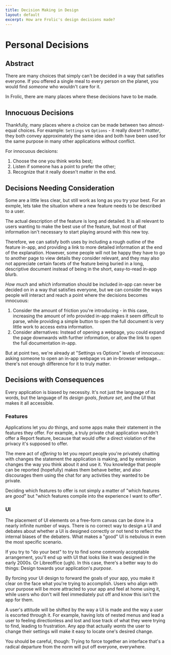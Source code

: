 ```yaml
---
title: Decision Making in Design
layout: default
excerpt: How are Frolic's design decisions made?
---
```

# Personal Decisions

## Abstract
There are many choices that simply can't be decided in a way that satisfies everyone. If you offered a single meal to every person on the planet, you would find _someone_ who wouldn't care for it.

In Frolic, there are many places where these decisions have to be made.

## Innocuous Decisions
Thankfully, many places where a choice can be made between two almost-equal choices. For example: `Settings` vs `Options` - it really _doesn't matter_, they both convey approximately the same idea and both have been used for the same purpose in many other applications without conflict.

For innocuous decisions:
1. Choose the one you think works best;
2. Listen if someone has a point to prefer the other;
3. Recognize that it really doesn't matter in the end.

## Decisions Needing Consideration
Some are a little less clear, but still work as long as you try your best. For an exmple, lets take the situation where a new feature needs to be described to a user.

The actual description of the feature is long and detailed. It is all relevant to users wanting to make the best use of the feature, but most of that information isn't necessary to start playing around with this new toy.

Therefore, we can satisfy both uses by including a rough outline of the feature in-app, and providing a link to more detailed information at the end of the explanation. However, some people will not be happy they have to go to another page to view details they consider relevant, and they may also not appreciate certain facets of the feature being buried in a long, descriptive document instead of being in the short, easy-to-read in-app blurb.

_How much_ and _which_ information should be included in-app can never be decided on in a way that satisfies everyone, but we can consider the ways people will interact and reach a point where the decisions becomes innocuous:

1. Consider the amount of friction you're introducing - in this case, increasing the amount of info provided in-app makes it seem difficult to parse, while providing a simple button to open the full document is very little work to access extra information.
2. Consider alternatives: Instead of opening a webpage, you could expand the page downwards with further information, or allow the link to open the full documentation in-app.

But at point two, we're already at "Settings vs Options" levels of innocuous: asking someone to open an in-app webpage vs an in-browser webpage... there's not enough difference for it to truly matter.

## Decisions with Consequences
Every application is biased by necessity. It's not just the language of its words, but the language of its _design goals_, _feature set_, and the _UI_ that makes it all accessible.

### Features
Applications let you _do_ things, and some apps make their statement in the features they offer. For example, a truly private chat application wouldn't offer a Report feature, because that would offer a direct violation of the privacy it's supposed to offer.

The mere act of _offering_ to let you report people you're privately chatting with changes the statement the application is making, and by extension changes the way you think about it and use it. You knowledge that people can be reported (hopefully) makes them behave better, and also discourages them using the chat for any activities they wanted to be private.

Deciding which features to offer is not simply a matter of "which features are _good_" but "which features compile into the experience I want to offer".

### UI
The placement of UI elements on a free-form canvas can be done in a nearly infinite number of ways. There is no correct way to design a UI and debates about whether a UI is designed correctly or not tend to reflect the internal biases of the debaters. What makes a "good" UI is nebulous in even the most specific scenario.

If you try to "do your best" to try to find some commonly acceptable arrangement, you'll end up with UI that looks like it was designed in the early 2000s. Or Libreoffice (ugh). In this case, there's a better way to do things: Design towards your application's _purpose_.

By forcing your UI design to forward the goals of your app, you make it clear on the face what you're trying to accomplish. Users who align with your purpose will be more attracted to your app and feel at home using it, while users who don't will feel immediately put off and know this isn't the app for them.

A user's attitude will be shifted by the way a UI is made and the way a user is escorted through it. For example, having lots of nested menus and lead a user to feeling directionless and lost and lose track of what they were trying to find, leading to frustration. Any app that actually _wants_ the user to change their settings will make it easy to locate one's desired change.

You should be careful, though: Trying to force together an interface that's a radical departure from the norm will put off everyone, everywhere.
